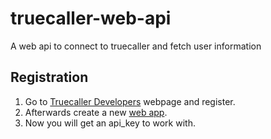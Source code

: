 # truecaller-web-api
A web api to connect to truecaller and fetch user information

## Registration
1. Go to [Truecaller Developers](https://developer.truecaller.com/) webpage and register.
2. Afterwards create a new [web app](https://developer.truecaller.com/dashboard/apps/create).
3. Now you will get an api_key to work with.

